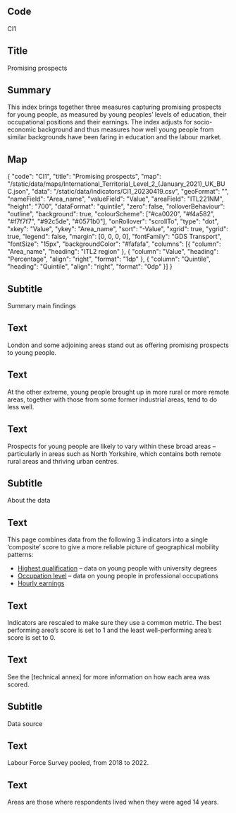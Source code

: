 ## Code
CI1

## Title
Promising prospects

## Summary
This index brings together three measures capturing promising prospects for young people, as measured by young peoples’ levels of education, their occupational positions and their earnings. The index adjusts for socio-economic background and thus measures how well young people from similar backgrounds have been faring in education and the labour market.

## Map
{ "code": "CI1", "title": "Promising prospects", "map": "/static/data/maps/International_Territorial_Level_2_(January_2021)_UK_BUC.json", "data": "/static/data/indicators/CI1_20230419.csv", "geoFormat": "", "nameField": "Area_name", "valueField": "Value", "areaField": "ITL221NM", "height": "700", "dataFormat": "quintile", "zero": false, "rolloverBehaviour": "outline", "background": true, "colourScheme": ["#ca0020", "#f4a582", "#f7f7f7", "#92c5de", "#0571b0"], "onRollover": "scrollTo", "type": "dot", "xkey": "Value", "ykey": "Area_name", "sort": "-Value", "xgrid": true, "ygrid": true, "legend": false, "margin": [0, 0, 0, 0], "fontFamily": "GDS Transport", "fontSize": "15px", "backgroundColor": "#fafafa", "columns": [{ "column": "Area_name", "heading": "ITL2 region" }, { "column": "Value", "heading": "Percentage", "align": "right", "format": "1dp" }, { "column": "Quintile", "heading": "Quintile", "align": "right", "format": "0dp" }] }

## Subtitle
Summary main findings

## Text
London and some adjoining areas stand out as offering promising prospects to young people.

## Text
At the other extreme, young people brought up in more rural or more remote areas, together with those from some former industrial areas, tend to do less well. 

## Text
Prospects for young people are likely to vary within these broad areas – particularly in areas such as North Yorkshire, which contains both remote rural areas and thriving urban centres.

## Subtitle
About the data

## Text
This page combines data from the following 3 indicators into a single ‘composite’ score to give a more reliable picture of geographical mobility patterns:

<ul class="govuk-list list-disc">
    <li><a href="/intermediate_outcomes/routes_into_work_(16_to_29_years)/highest_qualification" class="govuk-link">Highest qualification</a> – data on young people with university degrees</li>
    <li><a href="/intermediate_outcomes/composite_indices/promising_prospects" class="govuk-link">Occupation level</a> – data on young people in professional occupations</li>
    <li><a href="/intermediate_outcomes/work_in_early_adulthood_(25_to_29_years)/earnings" class="govuk-link">Hourly earnings</a></li>
</ul>

## Text
Indicators are rescaled to make sure they use a common metric. The best performing area’s score is set to 1 and the least well-performing area’s score is set to 0.

## Text
See the [technical annex] for more information on how each area was scored.

## Subtitle
Data source

## Text
Labour Force Survey pooled, from 2018 to 2022.

## Text
Areas are those where respondents lived when they were aged 14 years.
